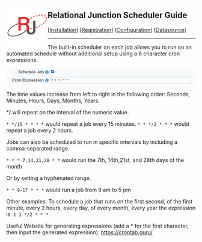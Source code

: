  <a href="http://www.sesamesoftware.com"><img align=left src="../images/RJOrbit110x110.png"></img></a>

## Relational Junction Scheduler Guide

[[Installation](installguide.md)] [[Registration](RegistrationGuide.md)] [[Configuration](configurationGuide.md)] [[Datasource](DatasourceGuide.md)]

---

The built-in scheduler on each job allows you to run on an automated schedule without additional setup using a 6 character cron expressions.

![scheduler](../images/rjscheduler.PNG)

The time values increase from left to right in the following order: Seconds, Minutes, Hours, Days, Months, Years.

*/ will repeat on the interval of the numeric value. 

`* */15 * * * *` would repeat a job every 15 minutes.
`* * */2 * * *` would repeat a job every 2 hours.

Jobs can also be scheduled to run in specific intervals by including a comma-separated range.

`* * * 7,14,21,28 * *` would run the 7th, 14th,21st, and 28th days of the month

Or by setting a hyphenated range.

`* * 9-17 * * *` would run a job from 9 am to 5 pm

Other examples:
To schedule a job that runs on the first second, of the first minute, every 2 hours, every day, of every month, every year the expression is: `1 1 */2 * * *`

Useful Website for generating expressions (add a * for the first character, then input the generated expression):
https://crontab.guru/
